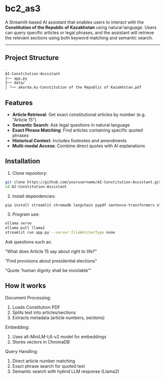 # bc2_as3

A Streamlit-based AI assistant that enables users to interact with the **Constitution of the Republic of Kazakhstan** using natural language. Users can query specific articles or legal phrases, and the assistant will retrieve the relevant sections using both keyword matching and semantic search.

---

## Project Structure
```bash
.
AI-Constitution-Assistant
├── app.py
├── data/
│ └── akorda.kz-Constitution of the Republic of Kazakhstan.pdf
```

## Features

- **Article Retrieval**: Get exact constitutional articles by number (e.g. "Article 15")
- **Semantic Search**: Ask legal questions in natural language
- **Exact Phrase Matching**: Find articles containing specific quoted phrases
- **Historical Context**: Includes footnotes and amendments
- **Multi-modal Access**: Combine direct quotes with AI explanations

## Installation

1. Clone repository:
```bash
git clone https://github.com/yourusername/AI-Constitution-Assistant.git
cd AI-Constitution-Assistant
```

2. Install dependencies:

```bash
pip install streamlit chromadb langchain pypdf sentence-transformers ollama langchain-community
```

3. Program use:

```bash
ollama serve
ollama pull llama2
streamlit run app.py --server.fileWatcherType none  
```

Ask questions such as:

"What does Article 15 say about right to life?"

"Find provisions about presidential elections"

"Quote 'human dignity shall be inviolable'"

## How it works
Document Processing:
1. Loads Constitution PDF
2. Splits text into articles/sections
3. Extracts metadata (article numbers, sections)

Embedding:
1. Uses all-MiniLM-L6-v2 model for embeddings
2. Stores vectors in ChromaDB

Query Handling:
1. Direct article number matching
2. Exact phrase search for quoted text
3. Semantic search with hybrid LLM response (Llama2)
